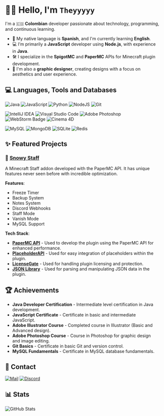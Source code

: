 # 👋🏽 Hello, I'm `Theyyyyy`

I'm a 🇨🇴 **Colombian** developer passionate about technology, programming, and continuous learning.

- 💬 My native language is **Spanish**, and I'm currently learning **English**.
- 💻 I’m primarily a **JavaScript** developer using **Node.js**, with experience in **Java**.
- 🛠️ I specialize in the **SpigotMC** and **PaperMC** APIs for Minecraft plugin development.
- 🎨 I'm also a **graphic designer**, creating designs with a focus on aesthetics and user experience.

## 💻 Languages, Tools and Databases

![Java](https://img.shields.io/badge/java-%23ED8B00.svg?style=for-the-badge&logo=openjdk&logoColor=white)
![JavaScript](https://img.shields.io/badge/javascript-%23323330.svg?style=for-the-badge&logo=javascript&logoColor=%23F7DF1E)
![Python](https://img.shields.io/badge/Python-3776AB?logo=python&logoColor=fff&style=for-the-badge)
![NodeJS](https://img.shields.io/badge/node.js-6DA55F?style=for-the-badge&logo=node.js&logoColor=white)
![Git](https://img.shields.io/badge/git-%23F05033.svg?style=for-the-badge&logo=git&logoColor=white)

![IntelliJ IDEA](https://img.shields.io/badge/IntelliJIDEA-000000.svg?style=for-the-badge&logo=intellij-idea&logoColor=white)
![Visual Studio Code](https://img.shields.io/badge/Visual%20Studio%20Code-0078d7.svg?style=for-the-badge&logo=visual-studio-code&logoColor=white)
![Adobe Photoshop](https://img.shields.io/badge/adobe%20photoshop-%2331A8FF.svg?style=for-the-badge&logo=adobe%20photoshop&logoColor=white)
![WebStorm Badge](https://img.shields.io/badge/WebStorm-000?logo=webstorm&logoColor=fff&style=for-the-badge)
![Cinema 4D](https://img.shields.io/badge/Cinema%204D-011A6A?logo=cinema4d&logoColor=fff&style=for-the-badge)

![MySQL](https://img.shields.io/badge/mysql-4479A1.svg?style=for-the-badge&logo=mysql&logoColor=white)
![MongoDB](https://img.shields.io/badge/MongoDB-%234ea94b.svg?style=for-the-badge&logo=mongodb&logoColor=white)
![SQLite](https://img.shields.io/badge/sqlite-%2307405e.svg?style=for-the-badge&logo=sqlite&logoColor=white)
![Redis](https://img.shields.io/badge/redis-%23DD0031.svg?style=for-the-badge&logo=redis&logoColor=white)

## ✨ Featured Projects

### 👮 [Snowy Staff](https://builtbybit.com/resources/snowystaff-staffmode-staffutils.54834/)
A Minecraft Staff addon developed with the PaperMC API. It has unique features never seen before with incredible optimization.

**Features**: 
  - Freeze Timer
  - Backup System
  - Notes System
  - Discord Webhooks
  - Staff Mode
  - Vanish Mode
  - MySQL Support

**Tech Stack**:
  - [**PaperMC API**](https://docs.papermc.io/paper/dev/api) - Used to develop the plugin using the PaperMC API for enhanced performance.
  - [**PlaceholderAPI**](https://wiki.placeholderapi.com/) - Used for easy integration of placeholders within the plugin.
  - [**LicenseGate**](https://docs.licensegate.io/) - Used for handling plugin licensing and protection.
  - [**JSON Library**](https://mvnrepository.com/artifact/org.json/json/20090211) - Used for parsing and manipulating JSON data in the plugin.

## 🏆 Achievements

- **Java Developer Certification** - Intermediate level certification in Java development.
- **JavaScript Certificate** - Certificate in basic and intermediate JavaScript.
- **Adobe Illustrator Course** - Completed course in Illustrator (Basic and Advanced design).
- **Adobe Photoshop Course** - Course in Photoshop for graphic design and image editing.
- **Git Basics** - Certificate in basic Git and version control.
- **MySQL Fundamentals** - Certificate in MySQL database fundamentals.

## 📱 Contact
[![Mail](https://img.shields.io/badge/mail-ssttevennn%40gmail.com-dd4336?style=for-the-badge&logo=gmail)](mailto:ssttevennn@gmail.com)
[![Discord](https://img.shields.io/badge/theyyyyy.-%235662f6.svg?style=for-the-badge&logo=discord&logoColor=white)](https://discordapp.com/users/1245015803321909373)

## 📊 Stats

![GitHub Stats](https://github-readme-stats.vercel.app/api?username=theyyyyy&show_icons=true&count_private=true&hide=prs&theme=holi)
